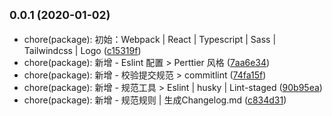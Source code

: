 ## <small>0.0.1 (2020-01-02)</small>

* chore(package): 初始：Webpack | React | Typescript | Sass | Tailwindcss | Logo ([c15319f](https://github.com/HuangHongRui/JingChuTing/commit/c15319f))
* chore(package): 新增 - Eslint 配置 > Perttier 风格 ([7aa6e34](https://github.com/HuangHongRui/JingChuTing/commit/7aa6e34))
* chore(package): 新增 - 校验提交规范 > commitlint ([74fa15f](https://github.com/HuangHongRui/JingChuTing/commit/74fa15f))
* chore(package): 新增 - 规范工具 > Eslint | husky | Lint-staged ([90b95ea](https://github.com/HuangHongRui/JingChuTing/commit/90b95ea))
* chore(package): 新增 - 规范规则 | 生成Changelog.md ([c834d31](https://github.com/HuangHongRui/JingChuTing/commit/c834d31))



